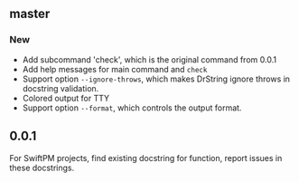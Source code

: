 ## master

### New

- Add subcommand 'check', which is the original command from 0.0.1
- Add help messages for main command and `check`
- Support option `--ignore-throws`, which makes DrString ignore throws in docstring validation.
- Colored output for TTY
- Support option `--format`, which controls the output format.

## 0.0.1

For SwiftPM projects, find existing docstring for function, report issues in these docstrings.
